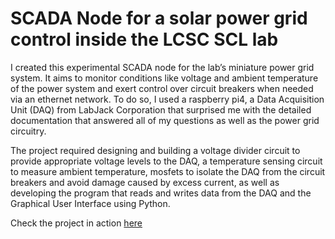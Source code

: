 # SCADA Node for a solar power grid control inside the LCSC SCL lab

I created this experimental SCADA node for the lab’s miniature power grid system. It aims to monitor conditions like voltage and ambient temperature of the power system and exert control over circuit breakers when needed via an ethernet network. To do so, I used a raspberry pi4, a Data Acquisition Unit (DAQ) from LabJack Corporation that surprised me with the detailed documentation that answered all of my questions as well as the power grid circuitry.

The project required designing and building a voltage divider circuit to provide appropriate voltage levels to the DAQ, a temperature sensing circuit to measure ambient temperature, mosfets to isolate the DAQ from the circuit breakers and avoid damage caused by excess current, as well as developing the program that reads and writes data from the DAQ and the Graphical User Interface using Python.

Check the project in action [here](https://www.youtube.com/watch?v=OH7rZSWRuKw) 

